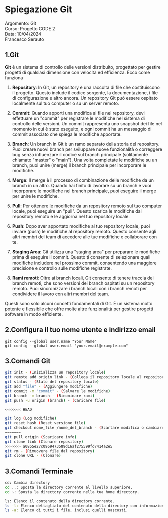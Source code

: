 # Spiegazione Git
Argomento: Git  
Corso: Progetto CODE 2   
Data: 10/04/2024  
Francesco Serauto  

## 1.Git 
**Git** è un sistema di controllo delle versioni distribuito, progettato per gestire progetti di qualsiasi dimensione con velocità ed efficienza. Ecco come funziona

1. **Repository**: In Git, un repository è una raccolta di file che costituiscono il progetto. Questo include il codice sorgente, la documentazione, i file di configurazione e altro ancora. Un repository Git può essere ospitato localmente sul tuo computer o su un server remoto.

2. **Commit**: Quando apporti una modifica ai file nel repository, devi effettuare un "commit" per registrare le modifiche nel sistema di controllo delle versioni. Un commit rappresenta uno snapshot dei file nel momento in cui è stato eseguito, e ogni commit ha un messaggio di commit associato che spiega le modifiche apportate.

3. **Branch**: Un branch in Git è un ramo separato della storia del repository. Puoi creare nuovi branch per sviluppare nuove funzionalità o correggere bug senza influenzare il codice sul branch principale (solitamente chiamato "master" o "main"). Una volta completate le modifiche su un branch, puoi unire (merge) il branch principale per incorporare le modifiche.

4. **Merge**: Il merge è il processo di combinazione delle modifiche da un branch in un altro. Quando hai finito di lavorare su un branch e vuoi incorporare le modifiche nel branch principale, puoi eseguire il merge per unire le modifiche.

5. **Pull**: Per ottenere le modifiche da un repository remoto sul tuo computer locale, puoi eseguire un "pull". Questo scarica le modifiche dal repository remoto e le aggiorna nel tuo repository locale.

6. **Push**: Dopo aver apportato modifiche al tuo repository locale, puoi inviare (push) le modifiche al repository remoto. Questo consente agli altri membri del team di accedere alle tue modifiche e collaborare con te.

7. **Staging Area**: Git utilizza una "staging area" per preparare le modifiche prima di eseguire il commit. Questo ti consente di selezionare quali modifiche includere nel prossimo commit, consentendo una maggiore precisione e controllo sulle modifiche registrate.

8. **Rami remoti**: Oltre ai branch locali, Git consente di tenere traccia dei branch remoti, che sono versioni dei branch ospitati su un repository remoto. Puoi sincronizzare i branch locali con i branch remoti per condividere il lavoro con altri membri del team.

Questi sono solo alcuni concetti fondamentali di Git. È un sistema molto potente e flessibile che offre molte altre funzionalità per gestire progetti software in modo efficiente.

## 2.Configura il tuo nome utente e indirizzo email

   ``` 
   git config --global user.name "Your Name"
   git config --global user.email "your.email@example.com"
   ```

## 3.Comandi Git

``` bash
git init - (Inizializza un repository locale)
git remote add origin link - (Collega il repository locale al repository remoto)
git status - (Stato del repository locale)
git add "file" - (Aggiungere modifiche)
git commit -m "commit" - (Salvare le modifiche)
git branch -m branch - (Rinominare rami)
git push -u origin (branch) - (Caricare file)

<<<<<<< HEAD

git log (Log modifiche)
git reset hash (Reset versione file)
git checkout nome_file /nome_del_branch - (Scartare modifica o cambiare branch)
=======
git pull origin (Scaricare info)
git clone link (Clonare repository)
>>>>>>> a0855e27c0969473589d16af275599fd7414a2e5
git rm - (Rimuovere file dal repository)
git clone URL - (Clonare)

 ```

## 3.Comandi Terminale

``` bash
cd: Cambia directory
cd ..: Sposta la directory corrente al livello superiore.
cd ~: Sposta la directory corrente nella tua home directory.

ls: Elenco il contenuto della directory corrente.
ls -l: Elenco dettagliato del contenuto della directory con informazioni
ls -a: Elenco di tutti i file, inclusi quelli nascosti.

```


